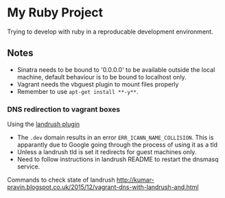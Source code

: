 # My Ruby Project

Trying to develop with ruby in a reproducable development environment.

## Notes

- Sinatra needs to be bound to '0.0.0.0' to be available outside the local machine, default behaviour is to be bound to localhost only.
- Vagrant needs the vbguest plugin to mount files properly
- Remember to use `apt-get install **-y**`.

### DNS redirection to vagrant boxes

Using the [landrush plugin](https://github.com/vagrant-landrush/landrush)

- The `.dev` domain results in an error `ERR_ICANN_NAME_COLLISION`. This is apparantly due to Google going through the process of using it as a tld
- Unless a landrush tld is set it redirects for guest machines only.
- Need to follow instructions in landrush README to restart the dnsmasq service. 

Commands to check state of landrush http://kumar-pravin.blogspot.co.uk/2015/12/vagrant-dns-with-landrush-and.html
